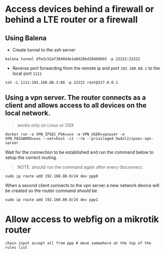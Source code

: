 # Access devices behind a firewall or behind a LTE router or a firewall

## Using Balena 
 - Create tunnel to the ssh server

```
balena tunnel dfe2c52af38404de1a8d26bd28d686b5 -p 22222:22222
```
 -  Reverse port forwarding from the remote ip and port `192.168.88.1` to the local port `1111`
 
 ```
 ssh -L 1111:192.168.88.1:80 -p 22222 root@127.0.0.1
 ```

## Using  a vpn server. The router connects as a client and allows access to all devices on the local network.
> works only on Linux or OSX

```
docker run -e VPN_IPSEC_PSK=xxx -e VPN_USER=vpnuser -e VPN_PASSWORD=xxx --net=host -it --rm --privileged hwdsl2/ipsec-vpn-server
```
Wait for the connection to be established and run the command below to setup the correct routing.
> NOTE: should run the command again after every disconnect.
```
sudo ip route add 192.168.88.0/24 dev ppp0
```
When a second client connects to the vpn server a new network device will be created so the router command should be
```
sudo ip route add 192.168.89.0/24 dev ppp1
```
# Allow access to webfig on a mikrotik router

```
chain input accept all from ppp # move somewhere at the top of the rules list
```